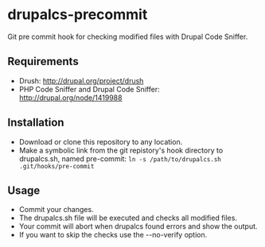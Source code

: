 drupalcs-precommit
==================

Git pre commit hook for checking modified files with Drupal Code Sniffer.

## Requirements
- Drush: <http://drupal.org/project/drush>
- PHP Code Sniffer and Drupal Code Sniffer: <http://drupal.org/node/1419988>

## Installation

- Download or clone this repository to any location.
- Make a symbolic link from the git repistory's hook directory to drupalcs.sh, named pre-commit: `ln -s /path/to/drupalcs.sh .git/hooks/pre-commit`

## Usage
- Commit your changes.
- The drupalcs.sh file will be executed and checks all modified files.
- Your commit will abort when drupalcs found errors and show the output.
- If you want to skip the checks use the --no-verify option.
